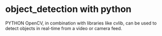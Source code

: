 # object_detection with python 
PYTHON OpenCV, in combination with libraries like cvlib, can be used to detect objects in real-time from a video or camera feed.
